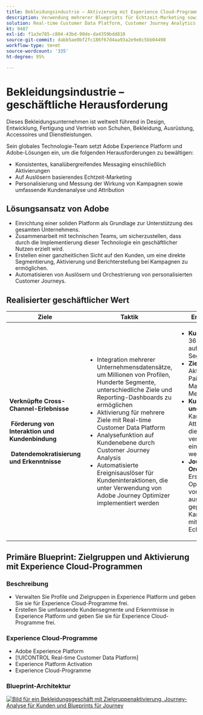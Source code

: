 ```yaml
---
title: Bekleidungsindustrie – Aktivierung mit Experience Cloud-Programmen
description: Verwendung mehrerer Blueprints für Echtzeit-Marketing sowie Cross-Channel-Aktivierung und -Analyse.
solution: Real-time Customer Data Platform, Customer Journey Analytics, Journey Orchestration
kt: 9487
exl-id: f1a3e785-c804-43bd-90de-da4359bdd810
source-git-commit: dabb5ae0bf2fc186f67d4aa93a2e9e8c5bb04498
workflow-type: tm+mt
source-wordcount: '335'
ht-degree: 95%

---
```


# Bekleidungsindustrie – geschäftliche Herausforderung

Dieses Bekleidungsunternehmen ist weltweit führend in Design, Entwicklung, Fertigung und Vertrieb von Schuhen, Bekleidung, Ausrüstung, Accessoires und Dienstleistungen.

Sein globales Technologie-Team setzt Adobe Experience Platform und Adobe-Lösungen ein, um die folgenden Herausforderungen zu bewältigen:

* Konsistentes, kanalübergreifendes Messaging einschließlich Aktivierungen
* Auf Auslösern basierendes Echtzeit-Marketing
* Personalisierung und Messung der Wirkung von Kampagnen sowie umfassende Kundenanalyse und Attribution

## Lösungsansatz von Adobe

* Einrichtung einer soliden Platform als Grundlage zur Unterstützung des gesamten Unternehmens.
* Zusammenarbeit mit technischen Teams, um sicherzustellen, dass durch die Implementierung dieser Technologie ein geschäftlicher Nutzen erzielt wird.
* Erstellen einer ganzheitlichen Sicht auf den Kunden, um eine direkte Segmentierung, Aktivierung und Berichterstellung bei Kampagnen zu ermöglichen.
* Automatisieren von Auslösern und Orchestrierung von personalisierten Customer Journeys.

## Realisierter geschäftlicher Wert

| Ziele | Taktik | Erzielter Wert |
|---|---|---|
| **Verknüpfte Cross-Channel-Erlebnisse **<br></br>** Förderung von Interaktion und Kundenbindung **<br></br>** Datendemokratisierung und Erkenntnisse**</ul> | <ul><li>Integration mehrerer Unternehmensdatensätze, um Millionen von Profilen, Hunderte Segmente, unterschiedliche Ziele und Reporting-Dashboards zu ermöglichen</li><li>Aktivierung für mehrere Ziele mit Real-time Customer Data Platform</li><li>Analysefunktion auf Kundenebene durch Customer Journey Analysis</li><li>Automatisierte Ereignisauslöser für Kundeninteraktionen, die unter Verwendung von Adobe Journey Optimizer implementiert werden</li></ul> | <ul><li><strong> Kundenprofil: </strong>360-Grad-Sicht auf die Kunden zur Segmentierung</li><li><strong>Zielaktivierungen: </strong>Aktivierung auf Paid-Media-, E-Mail- und Social-Media-Plattformen</li><li><strong>Kundenanalyse und Attribution: </strong>Kanalübergreifende Attributionsanalyse, die sofort verfügbar ist und einfach verteilt werden kann<li><strong>Journey Orchestration: </strong> Erstellen und Operationalisieren von automatisch ausgelösten und geplanten Kampagnen mithilfe von Echtzeit-Kontext</li></ul> |

## Primäre Blueprint: Zielgruppen und Aktivierung mit Experience Cloud-Programmen

### Beschreibung

<ul><li>Verwalten Sie Profile und Zielgruppen in Experience Platform und geben Sie sie für Experience Cloud-Programme frei.</li><li>Erstellen Sie umfassende Kundensegmente und Erkenntnisse in Experience Platform und geben Sie sie für Experience Cloud-Programme frei.</li></ul>

### Experience Cloud-Programme

<ul><li>Adobe Experience Platform</li><li>[!UICONTROL Real-time Customer Data Platform]</li><li>Experience Platform Activation</li><li>Experience Cloud-Programme</li></ul>

### Blueprint-Architektur

<a href="https://experienceleague.adobe.com/docs/blueprints-learn/architecture/audience-activation/platform-and-applications.html?lang=de"><img alt="Bild für ein Bekleidungsgeschäft mit Zielgruppenaktivierung, Journey-Analyse für Kunden und Blueprints für Journey" src="https://experienceleague.adobe.com/docs/blueprints-learn/assets/aep+apps_vertical.svg?lang=en" class="modal-image"/></a>
